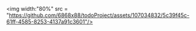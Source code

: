 
<img width:"80%" src = "https://github.com/6868x88/todoProject/assets/107034832/5c39f45c-61ff-4585-8253-4137a91c3601"/>
